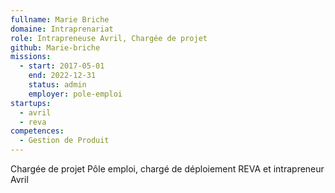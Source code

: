 ```yaml
---
fullname: Marie Briche
domaine: Intraprenariat
role: Intrapreneuse Avril, Chargée de projet
github: Marie-briche
missions:
  - start: 2017-05-01
    end: 2022-12-31
    status: admin
    employer: pole-emploi
startups:
  - avril
  - reva
competences:
  - Gestion de Produit
---
```

Chargée de projet Pôle emploi, chargé de déploiement REVA et intrapreneur Avril